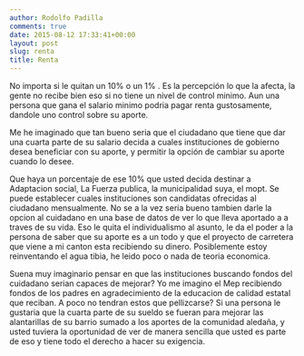 ```yaml
---
author: Rodolfo Padilla
comments: true
date: 2015-08-12 17:33:41+00:00
layout: post
slug: renta
title: Renta
---
```

<!-- more -->

 
No importa si le quitan un 10% o un 1% . Es la percepción lo que la afecta, la gente no recibe bien eso si no tiene un nivel de control minimo. Aun una persona que gana el salario minimo podria pagar renta gustosamente, dandole uno control sobre su aporte.

Me he imaginado que tan bueno seria que el ciudadano que tiene que dar una cuarta parte de su salario decida a cuales instituciones de gobierno desea beneficiar con su aporte, y permitir la opción de cambiar su aporte cuando lo desee. 

Que haya un porcentaje de ese 10% que usted decida destinar a Adaptacion social, La Fuerza publica, la municipalidad suya, el mopt. 
Se puede establecer cuales instituciones son candidatas ofrecidas al ciudadano mensualmente. 
No se a la vez seria bueno tambien darle la opcion al cuidadano en una base de datos de ver lo que lleva aportado a a traves de su vida. Eso le quita el individualismo al asunto, le da el poder a la persona de saber que su aporte es a un todo y que el proyecto de carretera que viene a mi canton esta recibiendo su dinero.
Posiblemente estoy reinventando el agua tibia, he leido poco o nada de teoria economica.

Suena muy imaginario pensar en que las instituciones buscando fondos del cuidadano serian capaces de mejorar?
Yo me imagino el Mep recibiendo fondos de los padres en agradecimiento de la educacion de calidad estatal que reciban. A poco no tendran estos que pellizcarse? 
Si una persona le gustaria que la cuarta parte de su sueldo se fueran para mejorar las alantarillas de su barrio sumado a los aportes de la comunidad aledaña, y usted tuviera la oportunidad de ver de manera sencilla que usted es parte de eso y tiene todo el derecho a hacer su exigencia.